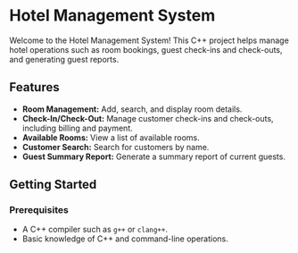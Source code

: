 # Hotel Management System

Welcome to the Hotel Management System! This C++ project helps manage hotel operations such as room bookings, guest check-ins and check-outs, and generating guest reports. 

## Features

- **Room Management:** Add, search, and display room details.
- **Check-In/Check-Out:** Manage customer check-ins and check-outs, including billing and payment.
- **Available Rooms:** View a list of available rooms.
- **Customer Search:** Search for customers by name.
- **Guest Summary Report:** Generate a summary report of current guests.

## Getting Started

### Prerequisites

- A C++ compiler such as `g++` or `clang++`.
- Basic knowledge of C++ and command-line operations.
